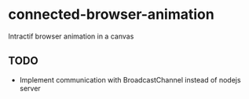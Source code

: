 # connected-browser-animation
Intractif browser animation in a canvas

## TODO
- Implement communication with BroadcastChannel instead of nodejs server
